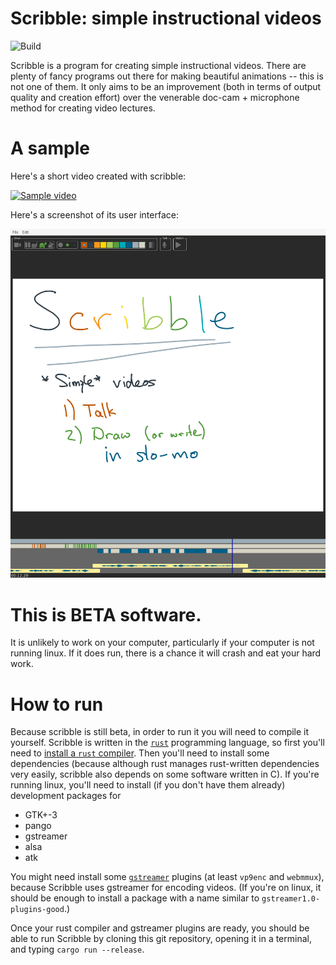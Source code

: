 # Scribble: simple instructional videos
![Build](https://github.com/jneem/scribble/workflows/Rust/badge.svg)

Scribble is a program for creating simple instructional videos. There are plenty of fancy programs
out there for making beautiful animations -- this is not one of them. It only aims to be an
improvement (both in terms of output quality and creation effort) over the venerable 
doc-cam + microphone method for creating video lectures.

# A sample

Here's a short video created with scribble:

[![Sample video](https://img.youtube.com/vi/MB7anfjTe9I/hqdefault.jpg)](https://youtu.be/MB7anfjTe9I)

Here's a screenshot of its user interface:

![Screenshot](https://raw.githubusercontent.com/jneem/scribble/master/scribble/sample/screenshot.png)

# This is BETA software.

It is unlikely to work on your computer, particularly if your computer is not
running linux.  If it does run, there is a chance it will crash and eat your
hard work.

# How to run

Because scribble is still beta, in order to run it you will need to compile it yourself.
Scribble is written in the [`rust`](https://www.rust-lang.org) programming language,
so first you'll need to [install a `rust` compiler](https://www.rust-lang.org/tools/install).
Then you'll need to install some dependencies (because although rust manages rust-written dependencies
very easily, scribble also depends on some software written in C). If you're running linux,
you'll need to install (if you don't have them already) development packages for

- GTK+-3
- pango
- gstreamer
- alsa
- atk

You might need install some [`gstreamer`](https://gstreamer.freedesktop.org) plugins (at least `vp9enc` and `webmmux`),
because Scribble uses gstreamer for encoding videos. (If you're on linux, it should be enough
to install a package with a name similar to `gstreamer1.0-plugins-good`.)

Once your rust compiler and gstreamer plugins are ready, you should be able to run Scribble
by cloning this git repository, opening it in a terminal, and typing `cargo run --release`.
